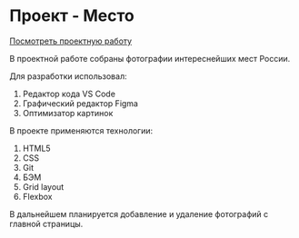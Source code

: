 # Проект - Место

[Посмотреть проектную работу](https://chakrygin-maxim.github.io/mesto/ "Открыть ссылку")

В проектной работе собраны фотографии интереснейших мест России.

Для разработки использовал:

1. Редактор кода VS Сode
1. Графический редактор Figma
1. Оптимизатор картинок

В проекте применяются технологии:

1. HTML5
1. CSS
1. Git
1. БЭМ
1. Grid layout
1. Flexbox

В дальнейшем планируется добавление и удаление фотографий с главной страницы.